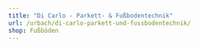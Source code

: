 ```yaml
---
title: "Di Carlo - Parkett- & Fußbodentechnik"
url: /urbach/di-carlo-parkett-und-fussbodentechnik/
shop: Fußböden
---
```

